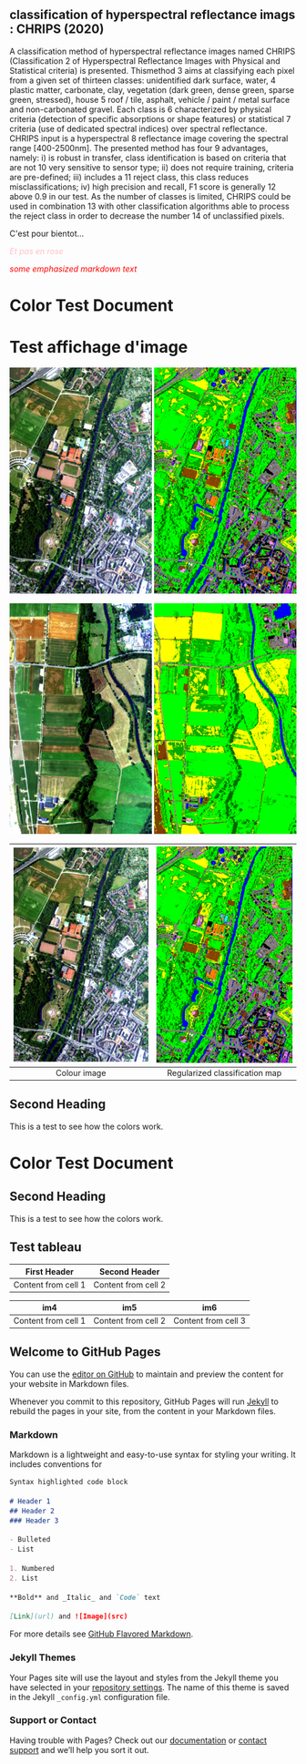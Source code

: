 ## classification of hyperspectral reflectance imags : CHRIPS (2020)

A classification method of hyperspectral reflectance images named CHRIPS (Classification
2 of Hyperspectral Reflectance Images with Physical and Statistical criteria) is presented. Thismethod
3 aims at classifying each pixel from a given set of thirteen classes: unidentified dark surface, water,
4 plastic matter, carbonate, clay, vegetation (dark green, dense green, sparse green, stressed), house
5 roof / tile, asphalt, vehicle / paint / metal surface and non-carbonated gravel. Each class is
6 characterized by physical criteria (detection of specific absorptions or shape features) or statistical
7 criteria (use of dedicated spectral indices) over spectral reflectance. CHRIPS input is a hyperspectral
8 reflectance image covering the spectral range \[400-2500nm\]. The presented method has four
9 advantages, namely: i) is robust in transfer, class identification is based on criteria that are not
10 very sensitive to sensor type; ii) does not require training, criteria are pre-defined; iii) includes a
11 reject class, this class reduces misclassifications; iv) high precision and recall, F1 score is generally
12 above 0.9 in our test. As the number of classes is limited, CHRIPS could be used in combination
13 with other classification algorithms able to process the reject class in order to decrease the number
14 of unclassified pixels.



C'est pour bientot...

<span style="color:pink"> *Et pas en rose*  </span>

<span style="color:red"> *some emphasized markdown text*</span>

[comment]: # (```diff)
[comment]: # (+ blue)
[comment]: # (- green)

# Color Test Document

# Test affichage d'image

<p float="left">
  <img src="Images/AVIRIS_NG_Allemagne_img1_00_IMAGE.png" width="250" />
  <img src="Images/AVIRIS_NG_Allemagne_img1_02_REGUL.png" width="250" /> 
</p>

<p float="left">
  <img src="Images/AVIRIS_NG_Allemagne_img5_00_IMAGE.png" width="250" />
  <img src="Images/AVIRIS_NG_Allemagne_img5_02_REGUL.png" width="250" /> 
</p>



<img src="Images/AVIRIS_NG_Allemagne_img1_00_IMAGE.png" width="250" /> | <img src="Images/AVIRIS_NG_Allemagne_img1_02_REGUL.png" width="250" /> | 
:-: | :-:
Colour image | Regularized classification map





## Second Heading

This is a test to see how the colors work.

# Color Test Document

## Second Heading

This is a test to see how the colors work.


## Test tableau

First Header | Second Header
------------ | -------------
Content from cell 1 | Content from cell 2



im4 | im5 | im6
-- | -- | --
Content from cell 1 | Content from cell 2 | Content from cell 3




## Welcome to GitHub Pages

You can use the [editor on GitHub](https://github.com/aalakian/chrips_hyperspectral/edit/gh-pages/index.md) to maintain and preview the content for your website in Markdown files.

Whenever you commit to this repository, GitHub Pages will run [Jekyll](https://jekyllrb.com/) to rebuild the pages in your site, from the content in your Markdown files.

### Markdown

Markdown is a lightweight and easy-to-use syntax for styling your writing. It includes conventions for

```markdown
Syntax highlighted code block

# Header 1
## Header 2
### Header 3

- Bulleted
- List

1. Numbered
2. List

**Bold** and _Italic_ and `Code` text

[Link](url) and ![Image](src)
```

For more details see [GitHub Flavored Markdown](https://guides.github.com/features/mastering-markdown/).

### Jekyll Themes

Your Pages site will use the layout and styles from the Jekyll theme you have selected in your [repository settings](https://github.com/aalakian/chrips_hyperspectral/settings/pages). The name of this theme is saved in the Jekyll `_config.yml` configuration file.

### Support or Contact

Having trouble with Pages? Check out our [documentation](https://docs.github.com/categories/github-pages-basics/) or [contact support](https://support.github.com/contact) and we’ll help you sort it out.
